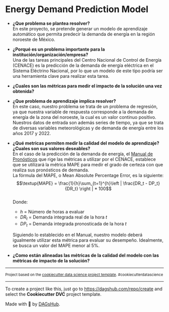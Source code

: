 # Energy Demand Prediction Model

- **¿Que problema se plantea resolver?**  
  En este proyecto, se pretende generar un modelo de aprendizaje automático que permita predecir la demanda de energía en la región noroeste de México.

- **¿Porqué es un problema importante para la institución/organización/empresa?**  
  Una de las tareas principales del Centro Nacional de Control de Energía (CENACE) es la predicción de la demanda de energía eléctrica en el Sistema Eléctrino Nacional, por lo que un modelo de este tipo podría ser una herramienta clave para realizar esta tarea.
- **¿Cuales son las métricas para medir el impacto de la solución una vez obtenida?**

- **¿Que problema de aprendizaje implica resolver?**  
  En este caso, nuestro problema se trata de un problema de regresión, ya que nuestra variable de respuesta corresponde a la demanda de energía de la zona del noroeste, la cual es un valor continuo positivo.  
  Nuestros datos de entrada son además series de tiempo, ya que se trata de diversas variables meteorológicas y de demanda de energía entre los años 2017 y 2022.
- **¿Qué metricas permiten medir la calidad del modelo de aprendizaje? ¿Cuales son sus valores deseables?**  
  En el caso de la predicción de la demanda de energía, el [Manual de Pronósticos](https://www.diputados.gob.mx/LeyesBiblio/regla/n533.pdf) que rige las métricas a utilizar por el CENACE, establece que se utilizará la métrica MAPE para medir el grado de certeza con que realiza sus
  pronósticos de demanda.  
  La fórmula del MAPE, o Mean Absolute Percentage Error, es la siguiente:  
  $$\textup{MAPE} = \frac{1}{h}\sum_{t=1}^{h}\left |  \frac{DR_t - DP_t}{DR_t} \right | * 100$$  
  Donde:

  - $h$ = Número de horas a evaluar
  - $DR_t$ = Demanda integrada real de la hora $t$
  - $DP_t$ = Demanda integrada pronosticada de la hora $t$

  Siguiendo lo establecido en el Manual, nuestro modelo deberá igualmente utilizar esta métrica para evaluar su desempeño. Idealmente, se busca un valor del MAPE menor al 5%.

- **¿Como están alineadas las métricas de la calidad del modelo con las métricas de impacto de la solución?**

---

<p><small>Project based on the <a target="_blank" href="https://drivendata.github.io/cookiecutter-data-science/">cookiecutter data science project template</a>. #cookiecutterdatascience</small></p>

---

To create a project like this, just go to https://dagshub.com/repo/create and select the **Cookiecutter DVC** project template.

Made with 🐶 by [DAGsHub](https://dagshub.com/).
